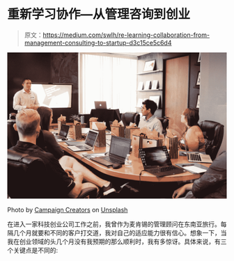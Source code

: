 # 重新学习协作—从管理咨询到创业

> 原文：<https://medium.com/swlh/re-learning-collaboration-from-management-consulting-to-startup-d3c15ce5c6d4>

![](img/070dbbb6db1290e258f115f6232b6337.png)

Photo by [Campaign Creators](https://unsplash.com/@campaign_creators?utm_source=medium&utm_medium=referral) on [Unsplash](https://unsplash.com?utm_source=medium&utm_medium=referral)

在进入一家科技创业公司工作之前，我曾作为麦肯锡的管理顾问在东南亚旅行。每隔几个月就要和不同的客户打交道，我对自己的适应能力很有信心。想象一下，当我在创业领域的头几个月没有我预期的那么顺利时，我有多惊讶。具体来说，有三个关键点是不同的: